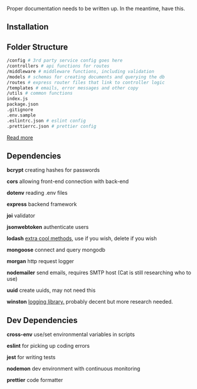 Proper documentation needs to be written up. In the meantime, have this.

## Installation

## Folder Structure

```bash
/config # 3rd party service config goes here
/controllers # api functions for routes
/middleware # middleware functions, including validation
/models # schemas for creating documents and querying the db
/routes # express router files that link to controller logic
/templates # emails, error messages and other copy
/utils # common functions
index.js
package.json
.gitignore
.env.sample
.eslintrc.json # eslint config
.prettierrc.json # prettier config
```

[Read more](https://medium.com/codechef-vit/a-better-project-structure-with-express-and-node-js-c23abc2d736f)

## Dependencies

**bcrypt** creating hashes for passwords

**cors** allowing front-end connection with back-end

**dotenv** reading .env files

**express** backend framework

**joi** validator

**jsonwebtoken** authenticate users

**lodash** [extra cool methods](https://lodash.com/), use if you wish, delete if you wish

**mongoose** connect and query mongodb

**morgan** http request logger

**nodemailer** send emails, requires SMTP host (Cat is still researching who to use)

**uuid** create uuids, may not need this

**winston** [logging library.](https://www.npmjs.com/package/winston) probably decent but more research needed.

## Dev Dependencies

**cross-env** use/set environmental variables in scripts

**eslint** for picking up coding errors

**jest** for writing tests

**nodemon** dev environment with continuous monitoring

**prettier** code formatter
